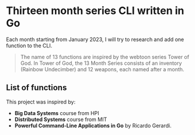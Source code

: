# Thirteen month series CLI written in Go

Each month starting from January 2023, I will try to research and add one function to the CLI. 

> The name of 13 functions are inspired by the webtoon series Tower of God. 
In Tower of God, the 13 Month Series consists of an inventory (Rainbow Undecimber) and 12 weapons, each named after a month.

## List of functions


This project was inspired by:
* **Big Data Systems** course from HPI
* **Distributed Systems** course from MIT
* **Powerful Command-Line Applications in Go** by Ricardo Gerardi. 
